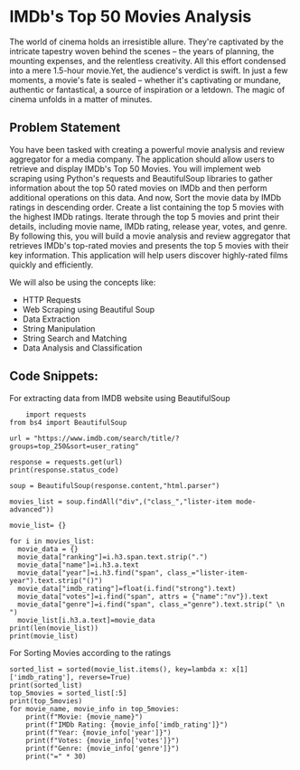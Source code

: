 # IMDb's Top 50 Movies Analysis

The world of cinema holds an irresistible allure. They're captivated by the intricate tapestry woven behind the scenes – the years of planning, the mounting expenses, 
and the relentless creativity. All this effort condensed into a mere 1.5-hour movie.Yet, the audience's verdict is swift. In just a few moments, a movie's 
fate is sealed – whether it's captivating or mundane, authentic or fantastical, a source of inspiration or a letdown. The magic of cinema unfolds in a matter of minutes.

## Problem Statement
You have been tasked with creating a powerful movie analysis and review aggregator for a media company. The application should allow users to retrieve and display IMDb's Top 50 Movies. 
You will implement web scraping using Python's requests and BeautifulSoup libraries to gather information about the top 50 rated movies on IMDb and then perform additional operations on 
this data. And now, Sort the movie data by IMDb ratings in descending order. Create a list containing the top 5 movies with the highest IMDb ratings. Iterate through the top 5 movies and 
print their details, including movie name, IMDb rating, release year, votes, and genre.
                                      By following this, you will build a movie analysis and review aggregator that retrieves IMDb's top-rated movies and presents the top 5 movies 
with their key information. This application will help users discover highly-rated films quickly and efficiently.

We will also be using the concepts like:

- HTTP Requests
- Web Scraping using Beautiful Soup
- Data Extraction
- String Manipulation
- String Search and Matching
- Data Analysis and Classification

## Code Snippets:
 For extracting data from IMDB website using BeautifulSoup
~~~
    import requests
from bs4 import BeautifulSoup

url = "https://www.imdb.com/search/title/?groups=top_250&sort=user_rating"

response = requests.get(url)
print(response.status_code)

soup = BeautifulSoup(response.content,"html.parser")

movies_list = soup.findAll("div",("class_","lister-item mode-advanced"))

movie_list= {}

for i in movies_list:
  movie_data = {}
  movie_data["ranking"]=i.h3.span.text.strip(".")
  movie_data["name"]=i.h3.a.text
  movie_data["year"]=i.h3.find("span", class_="lister-item-year").text.strip("()")
  movie_data["imdb_rating"]=float(i.find("strong").text)
  movie_data["votes"]=i.find("span", attrs = {"name":"nv"}).text
  movie_data["genre"]=i.find("span", class_="genre").text.strip(" \n ")
  movie_list[i.h3.a.text]=movie_data
print(len(movie_list))
print(movie_list)
~~~

For Sorting Movies according to the ratings
~~~
sorted_list = sorted(movie_list.items(), key=lambda x: x[1]['imdb_rating'], reverse=True)
print(sorted_list)
top_5movies = sorted_list[:5]
print(top_5movies)
for movie_name, movie_info in top_5movies:
    print(f"Movie: {movie_name}")
    print(f"IMDb Rating: {movie_info['imdb_rating']}")
    print(f"Year: {movie_info['year']}")
    print(f"Votes: {movie_info['votes']}")
    print(f"Genre: {movie_info['genre']}")
    print("=" * 30)
~~~

